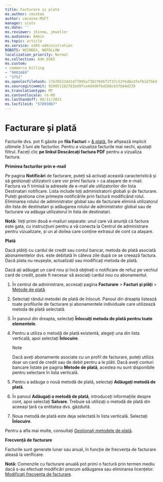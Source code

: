 ```yaml
---
title: Facturare și plată
ms.author: cmcatee
author: cmcatee-MSFT
manager: scotv
ms.date: ''
ms.reviewer: jkinma, jmueller
ms.audience: Admin
ms.topic: article
ms.service: o365-administration
ROBOTS: NOINDEX, NOFOLLOW
localization_priority: Normal
ms.collection: Adm_O365
ms.custom:
- commerce_billing
- "9001669"
- "3752"
ms.openlocfilehash: 17b78533dd1477095a7302704bf2f37c52f6d8a3fef61d756413ce51cc5f200f
ms.sourcegitcommit: 920051182781bd97ce4d4d6fbd268cb37b84d239
ms.translationtype: MT
ms.contentlocale: ro-RO
ms.lasthandoff: 08/11/2021
ms.locfileid: "57893067"
---
```

# <a name="billing-and-payment"></a>Facturare și plată

Facturile dvs. pot fi găsite pe **fila Facturi**  >  [& plată.](https://go.microsoft.com/fwlink/p/?linkid=848039)  Se afișează implicit ultimele 3 luni ale facturilor.  Pentru a vizualiza facturile mai vechi, ajustați filtrul.  Faceți clic **pe linkul Descărcați factura PDF** pentru a vizualiza factura.

**Primirea facturilor prin e-mail**

Pe pagina **Notificări** de facturare, puteți să activați această caracteristică și să gestionați utilizatorii care vor primi factura  >  [](https://go.microsoft.com/fwlink/p/?linkid=853212) ca atașare de e-mail.  Factura va fi trimisă la adresele de e-mail ale utilizatorilor din lista Destinatari notificare. Lista include toți administratorii globali și de facturare.  Puteți gestiona cine primește notificările prin factură modificând rolul.  Eliminarea rolului de administrator global sau de facturare elimină utilizatorul din lista de destinatari și adăugarea rolului de administrator global sau de facturare va adăuga utilizatorul în lista de destinatari.

**Notă:** Veți primi două e-mailuri separate: unul care vă anunță că factura este gata, cu instrucțiuni pentru a vă conecta la Centrul de administrare pentru vizualizare, și un al doilea care conține extrasul de cont ca atașare.

**Plată**

Dacă plătiți cu cardul de credit sau contul bancar, metoda de plată asociată abonamentelor dvs. este debitată în câteva zile după ce se creează factura. Dacă plata nu reușește, actualizați sau modificați metoda de plată.

Dacă ați adăugat un card nou și încă obțineți o notificare de refuz pe vechiul card de credit, poate fi necesar să asociați cardul nou cu abonamentul.

1. În centrul de administrare, accesați pagina **Facturare** > **Facturi și plăți** > [Metode de plată](https://go.microsoft.com/fwlink/p/?linkid=2018806).

2. Selectați rândul metodei de plată de înlocuit. Panoul din dreapta listează toate profilurile de facturare și abonamentele individuale care utilizează metoda de plată selectată.

3. În panoul din dreapta, selectați **Înlocuiți metoda de plată pentru toate elementele**.

4. Pentru a utiliza o metodă de plată existentă, alegeți una din lista verticală, apoi selectați **Înlocuire**.

    > [!NOTE]
    > Dacă aveți abonamente asociate cu un profil de facturare, puteți utiliza doar un card de credit sau de debit pentru a le plăti. Dacă aveți conturi bancare listate pe pagina **Metode de plată**, acestea nu sunt disponibile pentru selectare în lista verticală.

5. Pentru a adăuga o nouă metodă de plată, selectați **Adăugați metodă de plată**.

6. În panoul **Adăugați o metodă de plată**, introduceți informațiile despre cont, apoi selectați **Salvare**. Trebuie să utilizați o metodă de plată din aceeași țară ca entitatea dvs. găzduită.

7. Noua metodă de plată este deja selectată în lista verticală. Selectați **Înlocuire**.

Pentru a afla mai multe, consultați [Gestionați metodele de plată](https://docs.microsoft.com/microsoft-365/commerce/billing-and-payments/manage-payment-methods).

**Frecvență de facturare**

Facturile sunt generate lunar sau anual, în funcție de frecvența de facturare aleasă la verificare.  

**Notă:** Comenzile cu facturare anuală pot primi o factură prin termen mediu dacă s-au efectuat modificări precum adăugarea sau eliminarea licențelor. [Modificați frecvența de facturare](https://docs.microsoft.com/microsoft-365/commerce/billing-and-payments/change-payment-frequency).
